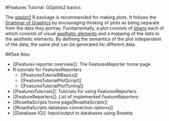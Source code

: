 #Features Tutorial: GGplots2 basics

The [ggplot2](http://had.co.nz/ggplot2/) R package is recommended for making plots. It follows the [Grammar of Graphics](http://www.springer.com/statistics/computanional+statistics/book/978-0-387-24544-7) by encouraging thinking of plots as being separate from the data they portray. Fundamentally, a plot consists of [*layers*](http://had.co.nz/ggplot2/layer.html) each of which consists of visual [aesthetic elements](http://had.co.nz/ggplot2/geom_.html) and a *mapping* of the data to the aesthetic elements. By defining the semantics of the plot independent of the data, the same plot can be generated for different data.

##See Also

* [[Features reporter overview]]: The FeaturesReporter home page
* R tutorials for FeaturesReporters
  * [[FeaturesTutorialRBasics]]
  * [[FeaturesTutorialPlotScript]]
  * [[FeaturesTutorialPlotTuning]]
* [[FeaturesTutorials]]: Tutorials for using FeaturesReporters
* [[FeatureReporters]]: List of implemented FeatureReporters
* [[RosettaScripts home page|RosettaScripts]]
* [[RosettaScripts database connection options]]
* [[Database IO]]: Input/output to databases using Rosetta